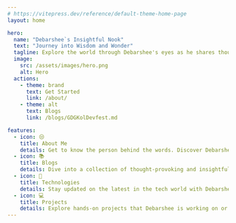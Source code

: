 ```yaml
---
# https://vitepress.dev/reference/default-theme-home-page
layout: home

hero:
  name: "Debarshee`s Insightful Nook"
  text: "Journey into Wisdom and Wonder"
  tagline: Explore the world through Debarshee's eyes as he shares thoughts, experiences, and knowledge on a variety of topics. From personal reflections to in-depth explorations, this blog is your gateway to a diverse range of perspectives.
  image: 
    src: /assets/images/hero.png
    alt: Hero
  actions:
    - theme: brand
      text: Get Started
      link: /about/
    - theme: alt
      text: Blogs
      link: /blogs/GDGKolDevfest.md

features:
  - icon: 😒
    title: About Me
    details: Get to know the person behind the words. Discover Debarshee's background, passions, and the journey that led to this blog. Uncover the motivations and experiences that shape the unique perspective shared in every post.
  - icon: 📚
    title: Blogs
    details: Dive into a collection of thought-provoking and insightful articles covering a wide array of topics. From personal anecdotes to deep dives into various subjects, these blogs offer a blend of entertainment, information, and a glimpse into Debarshee's mind.
  - icon: 🤖
    title: Technologies
    details: Stay updated on the latest in the tech world with Debarshee's exploration of cutting-edge technologies. Whether it's reviews, tutorials, or discussions on emerging trends, this section keeps you informed and engaged with the fast-paced world of innovation.
  - icon: 💻
    title: Projects
    details: Explore hands-on projects that Debarshee is working on or has completed. From coding experiments to creative endeavors, this section showcases practical applications of knowledge and skills discussed throughout the blog. Learn, be inspired, and perhaps even contribute to ongoing projects.
---
```


